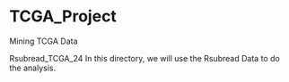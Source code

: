 # TCGA_Project
Mining TCGA Data

Rsubread_TCGA_24
	In this directory, we will use the Rsubread Data to do the analysis.
